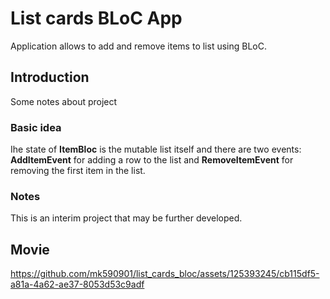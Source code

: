 # List cards BLoC App

Application allows to add and remove items to list using BLoC.

## Introduction
Some notes about project
### Basic idea
Ihe state of __ItemBloc__ is the mutable list itself and there are two events: __AddItemEvent__ for adding a row to the list and __RemoveItemEvent__ for removing the first item in the list.
### Notes
This is an interim project that may be further developed.

## Movie

https://github.com/mk590901/list_cards_bloc/assets/125393245/cb115df5-a81a-4a62-ae37-8053d53c9adf

